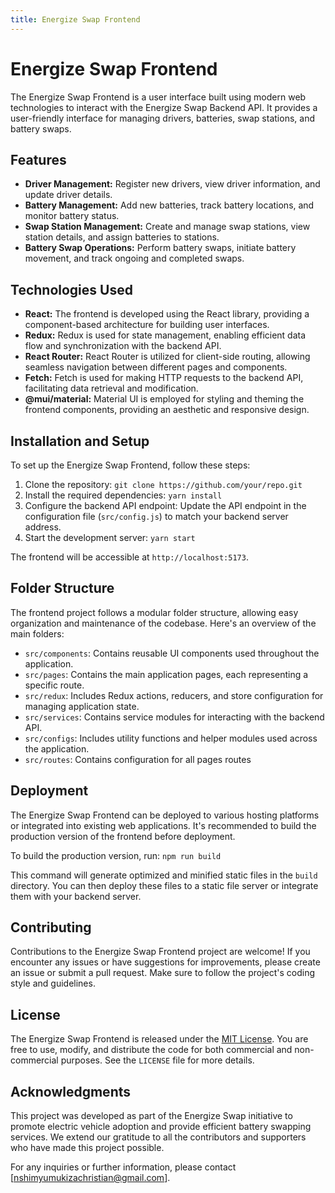 ```yaml
---
title: Energize Swap Frontend
---
```


# Energize Swap Frontend

The Energize Swap Frontend is a user interface built using modern web technologies to interact with the Energize Swap Backend API. It provides a user-friendly interface for managing drivers, batteries, swap stations, and battery swaps.

## Features

- **Driver Management:** Register new drivers, view driver information, and update driver details.
- **Battery Management:** Add new batteries, track battery locations, and monitor battery status.
- **Swap Station Management:** Create and manage swap stations, view station details, and assign batteries to stations.
- **Battery Swap Operations:** Perform battery swaps, initiate battery movement, and track ongoing and completed swaps.

## Technologies Used

- **React:** The frontend is developed using the React library, providing a component-based architecture for building user interfaces.
- **Redux:** Redux is used for state management, enabling efficient data flow and synchronization with the backend API.
- **React Router:** React Router is utilized for client-side routing, allowing seamless navigation between different pages and components.
- **Fetch:** Fetch is used for making HTTP requests to the backend API, facilitating data retrieval and modification.
- **@mui/material:** Material UI is employed for styling and theming the frontend components, providing an aesthetic and responsive design.

## Installation and Setup

To set up the Energize Swap Frontend, follow these steps:

1. Clone the repository: `git clone https://github.com/your/repo.git`
2. Install the required dependencies: `yarn install`
3. Configure the backend API endpoint: Update the API endpoint in the configuration file (`src/config.js`) to match your backend server address.
4. Start the development server: `yarn start`

The frontend will be accessible at `http://localhost:5173`.

## Folder Structure

The frontend project follows a modular folder structure, allowing easy organization and maintenance of the codebase. Here's an overview of the main folders:

- `src/components`: Contains reusable UI components used throughout the application.
- `src/pages`: Contains the main application pages, each representing a specific route.
- `src/redux`: Includes Redux actions, reducers, and store configuration for managing application state.
- `src/services`: Contains service modules for interacting with the backend API.
- `src/configs`: Includes utility functions and helper modules used across the application.
- `src/routes`: Contains configuration for all pages routes

## Deployment

The Energize Swap Frontend can be deployed to various hosting platforms or integrated into existing web applications. It's recommended to build the production version of the frontend before deployment.

To build the production version, run: `npm run build`

This command will generate optimized and minified static files in the `build` directory. You can then deploy these files to a static file server or integrate them with your backend server.

## Contributing

Contributions to the Energize Swap Frontend project are welcome! If you encounter any issues or have suggestions for improvements, please create an issue or submit a pull request. Make sure to follow the project's coding style and guidelines.

## License

The Energize Swap Frontend is released under the [MIT License](https://opensource.org/licenses/MIT). You are free to use, modify, and distribute the code for both commercial and non-commercial purposes. See the `LICENSE` file for more details.

## Acknowledgments

This project was developed as part of the Energize Swap initiative to promote electric vehicle adoption and provide efficient battery swapping services. We extend our gratitude to all the contributors and supporters who have made this project possible.

For any inquiries or further information, please contact [nshimyumukizachristian@gmail.com].

